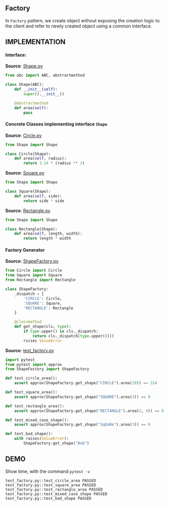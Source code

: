 ## Factory

In `Factory` pattern, we create  object without exposing the creation
logic to  the client and refer to newly created object using a common
interface.

## IMPLEMENTATION

#### Interface:

**Source**: [Shape.py](https://github.com/manwar/design-patterns-using-python/blob/master/02-factory/Shape.py)
```python
from abc import ABC, abstractmethod

class Shape(ABC):
    def __init__(self):
        super().__init__()

    @abstractmethod
    def area(self):
        pass
```

#### Concrete Classes implementing interface `Shape`

**Source**: [Circle.py](https://github.com/manwar/design-patterns-using-python/blob/master/02-factory/Circle.py)
```python
from Shape import Shape

class Circle(Shape):
    def area(self, radius):
        return 3.14 * (radius ** 2)
```

**Source**: [Square.py](https://github.com/manwar/design-patterns-using-python/blob/master/02-factory/Square.py)
```python
from Shape import Shape

class Square(Shape):
    def area(self, side):
        return side * side
```

**Source**: [Rectangle.py](https://github.com/manwar/design-patterns-using-python/blob/master/02-factory/Rectangle.py)
```python
from Shape import Shape

class Rectangle(Shape):
    def area(self, length, width):
        return length * width
```

#### Factory Generator

**Source**: [ShapeFactory.py](https://github.com/manwar/design-patterns-using-python/blob/master/02-factory/ShapeFactory.py)
```python
from Circle import Circle
from Square import Square
from Rectangle import Rectangle

class ShapeFactory:
    _dispatch = {
        'CIRCLE': Circle,
        'SQUARE': Square,
        'RECTANGLE': Rectangle
    }

    @classmethod
    def get_shape(cls, type):
        if type.upper() in cls._dispatch:
            return cls._dispatch[type.upper()]()
        rsises ValueError
```

**Source**: [test_factory.py](https://github.com/manwar/design-patterns-using-python/blob/master/02-factory/test_factory.py)
```python
import pytest
from pytest import approx
from ShapeFactory import ShapeFactory

def test_circle_area():
    assert approx(ShapeFactory.get_shape("CIRCLE").area(10)) == 314

def test_square_area():
    assert approx(ShapeFactory.get_shape("SQUARE").area(3)) == 9

def test_rectangle_area():
    assert approx(ShapeFactory.get_shape("RECTANGLE").area(2, 4)) == 8

def test_mixed_case_shape():
    assert approx(ShapeFactory.get_shape("SqUaRe").area(3)) == 9

def test_bad_shape():
    with raises(ValueError):
        ShapeFactory.get_shape("Bob")
```

## DEMO

Show time, with the command `pytest -v`

    test_factory.py::test_circle_area PASSED
    test_factory.py::test_square_area PASSED
    test_factory.py::test_rectangle_area PASSED
    test_factory.py::test_mixed_case_shape PASSED
    test_factory.py::test_bad_shape PASSED
